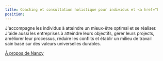 ```yaml
---
title: Coaching et consultation holistique pour individus et <a href="https://nancybilodeau.com/">entreprises</a>
position:
---
```


J'accompagne les individus à atteindre un mieux-être optimal et se réaliser. J'aide aussi les entreprises à atteindre leurs objectifs, gérer leurs projects, améliorer leur processus, réduire les conflits et établir un milieu de travail sain basé sur des valeurs universelles durables.

<a href="/a-propos">À propos de Nancy</a>
